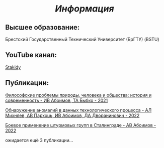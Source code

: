 ***<h1 align = "center">Информация</a>***

**<h2> Высшее образование: </h2>**  

Брестский Государственный Технический Университет (БрГТУ) (BSTU)  

**<h2>YouTube канал: </h2>**  

[Stakidy](https://www.youtube.com/@stakidy1713)

**<h2>Публикации: </h2>**  

[Философские проблемы природы, человека и общества:
история и современность - ИВ Абоимов, ТА Быбко - 2021](https://rep.brsu.by/bitstream/handle/123456789/7595/%D0%97%D0%B0%D0%B9%D0%BC%D0%B8%D1%81%D1%82%20%D0%93.%D0%98.%20-%20%D0%A0%D0%BE%D0%BB%D1%8C%20%D1%81%D0%BE%D1%86%D0%B8%D0%B0%D0%BB%D1%8C%D0%BD%D0%BE-%D0%B3%D1%83%D0%BC%D0%B0%D0%BD%D0%B8%D1%82%D0%B0%D1%80%D0%BD%D1%8B%D1%85%20%D0%B4%D0%B8%D1%81%D1%86%D0%B8%D0%BF%D0%BB%D0%B8%D0%BD.pdf?sequence=3&isAllowed=y)

[Обнаружение аномалий в данных технологического процесса - АЛ Михняев, АВ Пархоць, ИВ Абоимов, ДА Дворанинович - 2022](https://rep.bstu.by/handle/data/32460)

[Боевое применение штурмовых групп в Сталинграде - АВ Абоимов - 2022](https://rep.bstu.by/handle/data/32646?show=full)

ожидается ещё 3 публикации...  
